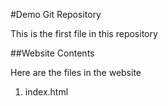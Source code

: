 #Demo Git Repository

This is the first file in this repository

##Website Contents

Here are the files in the website

1. index.html


